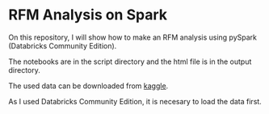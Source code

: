 # RFM Analysis on Spark

On this repository, I will show how to make an RFM analysis using pySpark (Databricks Community Edition).

The notebooks are in the script directory and the html file is in the output directory.

The used data can be downloaded from [kaggle](https://www.kaggle.com/manjeetsingh/retaildataset).

As I used Databricks Community Edition, it is necesary to load the data first.